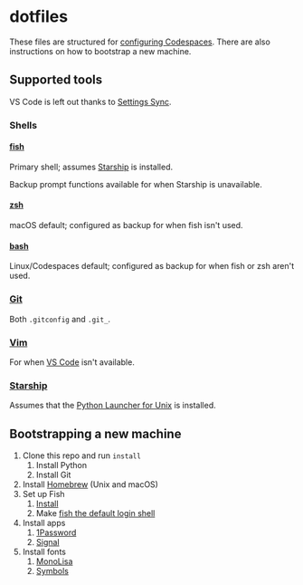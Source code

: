 # dotfiles

These files are structured for [configuring Codespaces](https://docs.github.com/en/codespaces/customizing-your-codespace/personalizing-codespaces-for-your-account#dotfiles). There are also instructions on how to bootstrap a new machine.

## Supported tools

VS Code is left out thanks to [Settings Sync](https://code.visualstudio.com/docs/editor/settings-sync).

### Shells

#### [fish](https://fishshell.com/)

Primary shell; assumes [Starship](https://starship.rs/) is installed.

Backup prompt functions available for when Starship is unavailable.


#### [zsh](https://zsh.sourceforge.io/)

macOS default; configured as backup for when fish isn't used.


#### [bash](https://www.gnu.org/software/bash/)

Linux/Codespaces default; configured as backup for when fish or zsh aren't used.


### [Git](https://git-scm.com/)

Both `.gitconfig` and `.git_`.


### [Vim](https://www.vim.org/)

For when [VS Code](https://code.visualstudio.com/) isn't available.


### [Starship](https://starship.rs/)

Assumes that the [Python Launcher for Unix](https://github.com/brettcannon/python-launcher) is installed.


## Bootstrapping a new machine

1. Clone this repo and run `install`
   1. Install Python
   1. Install Git
1. Install [Homebrew](https://brew.sh/) (Unix and macOS)
1. Set up Fish
   1. [Install](https://fishshell.com/)
   1. Make [fish the default login shell](https://fishshell.com/docs/current/#default-shell)
1. Install apps
   1. [1Password](https://1password.com/)
   1. [Signal](https://signal.org/)
1. Install fonts
   1. [MonoLisa](https://www.monolisa.dev/orders)
   2. [Symbols](https://www.nerdfonts.com/font-downloads)
